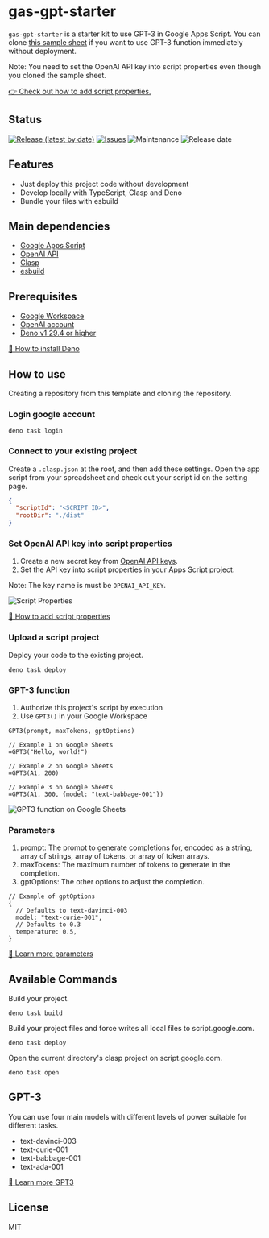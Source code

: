 # gas-gpt-starter

`gas-gpt-starter` is a starter kit to use GPT-3 in Google Apps Script.
You can clone [this sample sheet](https://docs.google.com/spreadsheets/d/1xYZbBp4TFuSxOfjsW0HJtDCS3UEI5nWYd2FfPxEoLnQ/edit?usp=sharing) if you want to use GPT-3 function immediately without deployment.

Note: You need to set the OpenAI API key into script properties even though you cloned the sample sheet.

[👉 Check out how to add script properties.](https://developers.google.com/apps-script/guides/properties#manage_script_properties_manually)

## Status

[![Release (latest by date)](https://img.shields.io/github/v/release/Kazuki-tam/gas-gpt-starter)](https://github.com/Kazuki-tam/gas-gpt-starter/releases/tag/v0.0.1)
[![Issues](https://img.shields.io/github/issues/Kazuki-tam/gas-gpt-starter)](https://github.com/Kazuki-tam/gas-gpt-starter/issues)
![Maintenance](https://img.shields.io/maintenance/yes/2023)
![Release date](https://img.shields.io/github/release-date/Kazuki-tam/gas-gpt-starter)

## Features
- Just deploy this project code without development
- Develop locally with TypeScript, Clasp and Deno
- Bundle your files with esbuild

## Main dependencies

- [Google Apps Script](https://workspace.google.co.jp/intl/en/products/apps-script/)
- [OpenAI API](https://beta.openai.com/docs/api-reference/introduction)
- [Clasp](https://github.com/google/clasp)
- [esbuild](https://esbuild.github.io/)

## Prerequisites

- [Google Workspace](https://workspace.google.co.jp/)
- [OpenAI account](https://openai.com/api/)
- [Deno v1.29.4 or higher](https://deno.land/)

[🦕 How to install Deno](https://deno.land/manual@v1.29.4/getting_started/installation)

## How to use

Creating a repository from this template and cloning the repository.

### Login google account

```shell
deno task login
```

### Connect to your existing project

Create a `.clasp.json` at the root, and then add these settings.
Open the app script from your spreadsheet and check out your script id on the setting page.

```json
{
  "scriptId": "<SCRIPT_ID>",
  "rootDir": "./dist"
}
```

### Set OpenAI API key into script properties
1. Create a new secret key from [OpenAI API keys](https://beta.openai.com/account/api-keys).
2. Set the API key into script properties in your Apps Script project.

Note: The key name is must be `OPENAI_API_KEY`.

![Script Properties](https://dev-to-uploads.s3.amazonaws.com/uploads/articles/del73wuy6tlz9k3h8l3s.png)

[📖 How to add script properties](https://developers.google.com/apps-script/guides/properties#manage_script_properties_manually)

### Upload a script project

Deploy your code to the existing project.

```shell
deno task deploy
```

### GPT-3 function

1. Authorize this project's script by execution
2. Use `GPT3()` in your Google Workspace

```
GPT3(prompt, maxTokens, gptOptions)

// Example 1 on Google Sheets
=GPT3("Hello, world!")

// Example 2 on Google Sheets
=GPT3(A1, 200)

// Example 3 on Google Sheets
=GPT3(A1, 300, {model: "text-babbage-001"})
```

![GPT3 function on Google Sheets](https://dev-to-uploads.s3.amazonaws.com/uploads/articles/vjh3uvjlironx80jrykx.png)

### Parameters
1. prompt: The prompt to generate completions for, encoded as a string, array of strings, array of tokens, or array of token arrays.
2. maxTokens: The maximum number of tokens to generate in the completion.
3. gptOptions: The other options to adjust the completion.

```
// Example of gptOptions
{
  // Defaults to text-davinci-003
  model: "text-curie-001",
  // Defaults to 0.3
  temperature: 0.5,
}
```

[📖 Learn more parameters](https://beta.openai.com/docs/api-reference/completions/create)

## Available Commands

Build your project.

```shell
deno task build
```

Build your project files and force writes all local files to script.google.com.

```shell
deno task deploy
```

Open the current directory's clasp project on script.google.com.

```shell
deno task open
```

## GPT-3
You can use four main models with different levels of power suitable for different tasks.

- text-davinci-003
- text-curie-001
- text-babbage-001
- text-ada-001

[📖 Learn more GPT3](https://beta.openai.com/docs/models/gpt-3)

## License
MIT

